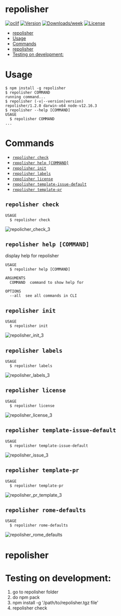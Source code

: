 # repolisher

[![oclif](https://img.shields.io/badge/cli-oclif-brightgreen.svg)](https://oclif.io)
[![Version](https://img.shields.io/npm/v/repolisher.svg)](https://npmjs.org/package/repolisher)
[![Downloads/week](https://img.shields.io/npm/dw/repolisher.svg)](https://npmjs.org/package/repolisher)
[![License](https://img.shields.io/npm/l/repolisher.svg)](https://github.com/RobertMrowiec/repolisher/blob/master/package.json)

<!-- toc -->
* [repolisher](#repolisher)
* [Usage](#usage)
* [Commands](#commands)
* [repolisher](#repolisher-1)
* [Testing on development:](#testing-on-development)
<!-- tocstop -->

# Usage

<!-- usage -->
```sh-session
$ npm install -g repolisher
$ repolisher COMMAND
running command...
$ repolisher (-v|--version|version)
repolisher/1.2.0 darwin-x64 node-v12.16.3
$ repolisher --help [COMMAND]
USAGE
  $ repolisher COMMAND
...
```
<!-- usagestop -->

# Commands

<!-- commands -->
* [`repolisher check`](#repolisher-check)
* [`repolisher help [COMMAND]`](#repolisher-help-command)
* [`repolisher init`](#repolisher-init)
* [`repolisher labels`](#repolisher-labels)
* [`repolisher license`](#repolisher-license)
* [`repolisher template-issue-default`](#repolisher-template-issue-default)
* [`repolisher template-pr`](#repolisher-template-pr)

## `repolisher check`

```
USAGE
  $ repolisher check
```
![repolicher_check_3](https://user-images.githubusercontent.com/48966657/88813500-4aa98500-d1b9-11ea-9ffa-bf8e6a509814.gif)

## `repolisher help [COMMAND]`

display help for repolisher

```
USAGE
  $ repolisher help [COMMAND]

ARGUMENTS
  COMMAND  command to show help for

OPTIONS
  --all  see all commands in CLI
```

## `repolisher init`

```
USAGE
  $ repolisher init
```
![repolisher_init_3](https://user-images.githubusercontent.com/48966657/88813504-4d0bdf00-d1b9-11ea-9b62-5a619ced3973.gif)

## `repolisher labels`

```
USAGE
  $ repolisher labels
```
![repolisher_labels_3](https://user-images.githubusercontent.com/48966657/88812893-8728b100-d1b8-11ea-87aa-cd6ec51d6c7a.gif)

## `repolisher license`

```
USAGE
  $ repolisher license
```

![repolisher_license_3](https://user-images.githubusercontent.com/48966657/88812900-8a23a180-d1b8-11ea-8938-ac30d83b0f74.gif)

## `repolisher template-issue-default`

```
USAGE
  $ repolisher template-issue-default
```

![repolisher_issue_3](https://user-images.githubusercontent.com/48966657/88812917-90198280-d1b8-11ea-9857-918b9db52148.gif)

## `repolisher template-pr`

```
USAGE
  $ repolisher template-pr
```

![repolisher_pr_template_3](https://user-images.githubusercontent.com/48966657/88812908-8c85fb80-d1b8-11ea-809a-819cfe6ecdae.gif)
<!-- commandsstop -->

## `repolisher rome-defaults`

```
USAGE
  $ repolisher rome-defaults
```

![repolisher_rome_defaults](https://user-images.githubusercontent.com/25669684/99239155-f1fb0800-27fa-11eb-9705-80d3f7d7ef02.gif)

# repolisher

# Testing on development:

1. go to repolisher folder
2. do npm pack
3. npm install -g '/path/to/repolisher.tgz file'
4. repolisher check
